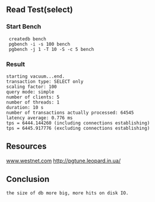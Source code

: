 
## Read Test(select)

### Start Bench
```
 createdb bench
 pgbench -i -s 100 bench
 pgbench -j 1 -T 10 -S -c 5 bench

```

### Result
```
starting vacuum...end.
transaction type: SELECT only
scaling factor: 100
query mode: simple
number of clients: 5
number of threads: 1
duration: 10 s
number of transactions actually processed: 64545
latency average: 0.776 ms
tps = 6444.144260 (including connections establishing)
tps = 6445.917776 (excluding connections establishing)

```


## Resources
www.westnet.com
http://pgtune.leopard.in.ua/

## Conclusion
```
the size of db more big, more hits on disk IO.
```
